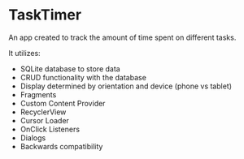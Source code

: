 # TaskTimer

An app created to track the amount of time spent on different tasks.

It utilizes:
- SQLite database to store data
- CRUD functionality with the database
- Display determined by orientation and device (phone vs tablet)
- Fragments
- Custom Content Provider
- RecyclerView
- Cursor Loader
- OnClick Listeners
- Dialogs
- Backwards compatibility
